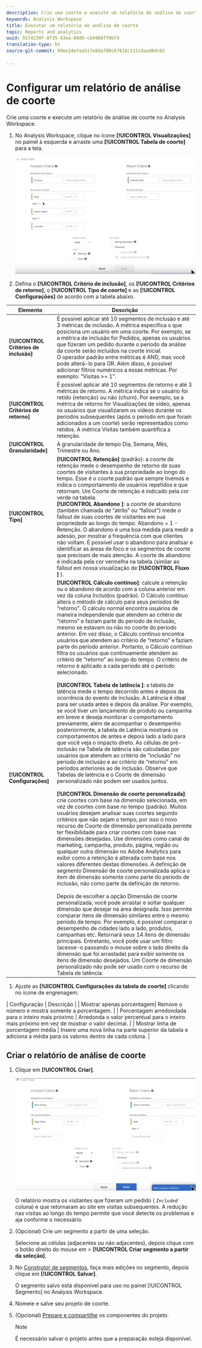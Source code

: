 ```yaml
---
description: Crie uma coorte e execute um relatório de análise de coorte no Analysis Workspace.
keywords: Analysis Workspace
title: Executar um relatório de análise de coorte
topic: Reports and analytics
uuid: 5574230f-8f35-43ea-88d6-cb4960ff0bf4
translation-type: ht
source-git-commit: 99ee24efaa517e8da700c67818c111c4aa90dc02

---
```



# Configurar um relatório de análise de coorte

Crie uma coorte e execute um relatório de análise de coorte no Analysis Workspace.

1. No Analysis Workspace, clique no ícone **[!UICONTROL Visualizações]** no painel à esquerda e arraste uma **[!UICONTROL Tabela de coorte]** para a tela.

   ![](assets/cohort-table.png)

1. Defina o **[!UICONTROL Critério de inclusão]**, os **[!UICONTROL Critérios de retorno]**, o **[!UICONTROL Tipo de coorte]** e as **[!UICONTROL Configurações]** de acordo com a tabela abaixo.

| Elemento | Descrição |
|--- |--- |
| **[!UICONTROL Critérios de inclusão]** | É possível aplicar até 10 segmentos de inclusão e até 3 métricas de inclusão. A métrica especifica o que posiciona um usuário em uma coorte. Por exemplo, se a métrica de inclusão for Pedidos, apenas os usuários que fizeram um pedido durante o período da análise da coorte serão incluídos na coorte inicial.<br>O operador padrão entre métricas é AND, mas você pode alterá-lo para OR. Além disso, é possível adicionar filtros numéricos a essas métricas. Por exemplo: “Visitas >= 1”.</br> |
| **[!UICONTROL Critérios de retorno]** | É possível aplicar até 10 segmentos de retorno e até 3 métricas de retorno. A métrica indica se o usuário foi retido (retenção) ou não (churn). Por exemplo, se a métrica de retorno for Visualizações de vídeo, apenas os usuários que visualizaram os vídeos durante os períodos subsequentes (após o período em que foram adicionados a um coorte) serão representados como retidos. A métrica Visitas também quantifica a retenção. |
| **[!UICONTROL Granularidade]** | A granularidade de tempo Dia, Semana, Mês, Trimestre ou Ano. |
| **[!UICONTROL Tipo]** | **[!UICONTROL Retenção]** (padrão): a coorte de retenção mede o desempenho de retorno de suas coortes de visitantes à sua propriedade ao longo do tempo. Esse é o coorte padrão que sempre tivemos e indica o comportamento de usuários repetidos e que retornam. Um Coorte de retenção é indicado pela cor verde na tabela.<br>**[!UICONTROL Abandono ]**: a coorte de abandono (também chamada de “atrito” ou “fallout”) mede o fallout de suas coortes de visitantes em sua propriedade ao longo do tempo. Abandono = 1 - Retenção. O abandono é uma boa medida para medir a adesão, por mostrar a frequência com que clientes não voltam. É possível usar o abandono para analisar e identificar as áreas de foco e os segmentos de coorte que precisam de mais atenção. A coorte de abandono é indicada pela cor vermelha na tabela (similar ao fallout em nossa visualização de **[!UICONTROL  Fluxo ]** ).</br> |
| **[!UICONTROL Configurações]** | **[!UICONTROL Cálculo contínuo]**: calcule a retenção ou o abandono de acordo com a coluna anterior em vez da coluna Incluídos (padrão). O Cálculo contínuo altera o método de cálculo para seus períodos de “retorno”. O cálculo normal encontra usuários de maneira independende que atendem ao critério de “retorno” e faziam parte do período de inclusão, mesmo se estavam ou não no coorte do período anterior. Em vez disso, o Cálculo contínuo encontra usuários que atendem ao critério de “retorno” e faziam parte do período anterior. Portanto, o Cálculo contínuo filtra os usuários que continuamente atendem ao critério de “retorno” ao longo do tempo. O critério de retorno é aplicado a cada período até o período selecionado. </br><br>**[!UICONTROL Tabela de latência ]**: a tabela de latência mede o tempo decorrido antes e depois da ocorrência do evento de inclusão. A Latência é ideal para ser usada antes e depois da análise. Por exemplo, se você tiver um lançamento de produto ou campanha em breve e deseja monitorar o comportamento previamente, além de acompanhar o desempenho posteriormente, a tabela de Latência mostrará os comportamentos de antes e depois lado a lado para que você veja o impacto direto. As células de pré-inclusão na Tabela de latência são calculadas por usuários que atendem ao critério de “inclusão” no período de inclusão e ao critério de “retorno” em períodos anteriores ao de inclusão. Observe que Tabelas de latência e o Coorte de dimensão personalizado não podem ser usados juntos.</br><br>**[!UICONTROL Dimensão de coorte personalizada]**: crie coortes com base na dimensão selecionada, em vez de coortes com base no tempo (padrão). Muitos usuários desejam analisar suas coortes segundo critérios que não sejam o tempo, por isso o novo recurso de Coorte de dimensão personalizada permite ter flexibilidade para criar coortes com base nas dimensões desejadas. Use dimensões como canal de marketing, campanha, produto, página, região ou qualquer outra dimensão no Adobe Analytics para exibir como a retenção é alterada com base nos valores diferentes destas dimensões. A definição de segmento Dimensão de coorte personalizada aplica o item de dimensão somente como parte do período de inclusão, não como parte da definição de retorno.</br><br>Depois de escolher a opção Dimensão de coorte personalizada, você pode arrastar e soltar qualquer dimensão que desejar na área designada. Isso permite comparar itens de dimensão similares entre o mesmo período de tempo. Por exemplo, é possível comparar o desempenho de cidades lado a lado, produtos, campanhas etc. Retornará seus 14 itens de dimensão principais. Entretanto, você pode usar um filtro (acesse-o passando o mouse sobre o lado direito da dimensão que foi arrastada) para exibir somente os itens de dimensão desejados. Um Coorte de dimensão personalizado não pode ser usado com o recurso de Tabela de latência.</br> |

1. Ajuste as **[!UICONTROL Configurações da tabela de coorte]** clicando no ícone de engrenagem.

| Configuração | Descrição | | Mostrar apenas porcentagem| Remove o número e mostra somente a porcentagem. | | Porcentagem arredondada para o inteiro mais próximo | Arredonda o valor percentual para o inteiro mais próximo em vez de mostrar o valor decimal. | | Mostrar linha de porcentagem média | Insere uma nova linha na parte superior da tabela e adiciona a média para os valores dentro de cada coluna. |

## Criar o relatório de análise de coorte

1. Clique em **[!UICONTROL Criar]**.

   ![Resultado da etapa](assets/cohort-report.png)

   O relatório mostra os visitantes que fizeram um pedido ( *`Included`* coluna) e que retornaram ao site em visitas subsequentes. A redução nas visitas ao longo do tempo permite que você detecte os problemas e aja conforme o necessário.
1. (Opcional) Crie um segmento a partir de uma seleção.

   Selecione as células (adjacentes ou não adjacentes), depois clique com o botão direito do mouse em > **[!UICONTROL Criar segmento a partir da seleção]**.

1. No [Construtor de segmentos](https://marketing.adobe.com/resources/help/pt_BR/analytics/segment/seg_build.html), faça mais edições no segmento, depois clique em **[!UICONTROL Salvar]**.

   O segmento salvo está disponível para uso no painel [!UICONTROL Segmento] no Analysis Workspace.
1. Nomeie e salve seu projeto de coorte.
1. (Opcional) [Prepare e compartilhe](/help/analyze/analysis-workspace/curate-share/curate.md) os componentes do projeto.

   >[!NOTE]
   >
   >É necessário salvar o projeto antes que a preparação esteja disponível.

